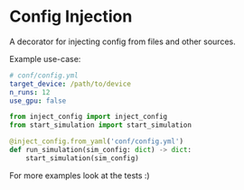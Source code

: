 # Config Injection

A decorator for injecting config from files and other sources.

Example use-case:

```yaml
# conf/config.yml
target_device: /path/to/device
n_runs: 12
use_gpu: false
```

```python
from inject_config import inject_config
from start_simulation import start_simulation

@inject_config.from_yaml('conf/config.yml')
def run_simulation(sim_config: dict) -> dict:
    start_simulation(sim_config)
```

For more examples look at the tests :)

